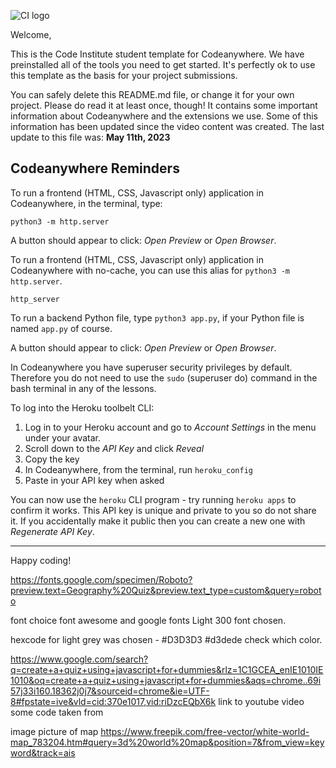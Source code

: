 ![CI logo](https://codeinstitute.s3.amazonaws.com/fullstack/ci_logo_small.png)

Welcome,

This is the Code Institute student template for Codeanywhere. We have preinstalled all of the tools you need to get started. It's perfectly ok to use this template as the basis for your project submissions.

You can safely delete this README.md file, or change it for your own project. Please do read it at least once, though! It contains some important information about Codeanywhere and the extensions we use. Some of this information has been updated since the video content was created. The last update to this file was: **May 11th, 2023**

## Codeanywhere Reminders

To run a frontend (HTML, CSS, Javascript only) application in Codeanywhere, in the terminal, type:

`python3 -m http.server`

A button should appear to click: _Open Preview_ or _Open Browser_.

To run a frontend (HTML, CSS, Javascript only) application in Codeanywhere with no-cache, you can use this alias for `python3 -m http.server`.

`http_server`

To run a backend Python file, type `python3 app.py`, if your Python file is named `app.py` of course.

A button should appear to click: _Open Preview_ or _Open Browser_.

In Codeanywhere you have superuser security privileges by default. Therefore you do not need to use the `sudo` (superuser do) command in the bash terminal in any of the lessons.

To log into the Heroku toolbelt CLI:

1. Log in to your Heroku account and go to _Account Settings_ in the menu under your avatar.
2. Scroll down to the _API Key_ and click _Reveal_
3. Copy the key
4. In Codeanywhere, from the terminal, run `heroku_config`
5. Paste in your API key when asked

You can now use the `heroku` CLI program - try running `heroku apps` to confirm it works. This API key is unique and private to you so do not share it. If you accidentally make it public then you can create a new one with _Regenerate API Key_.

---

Happy coding!


https://fonts.google.com/specimen/Roboto?preview.text=Geography%20Quiz&preview.text_type=custom&query=roboto

font choice font awesome and google fonts Light 300 font chosen. 

hexcode for light grey was chosen - #D3D3D3 #d3dede check which color. 

https://www.google.com/search?q=create+a+quiz+using+javascript+for+dummies&rlz=1C1GCEA_enIE1010IE1010&oq=create+a+quiz+using+javascript+for+dummies&aqs=chrome..69i57j33i160.18362j0j7&sourceid=chrome&ie=UTF-8#fpstate=ive&vld=cid:370e1017,vid:riDzcEQbX6k link to youtube video some 
code taken from 

image picture of map 
<https://www.freepik.com/free-vector/white-world-map_783204.htm#query=3d%20world%20map&position=7&from_view=keyword&track=ais>
